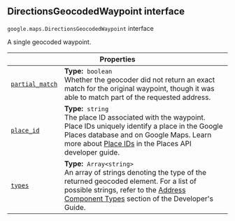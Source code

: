 
<h2 id="DirectionsGeocodedWaypoint">DirectionsGeocodedWaypoint interface</h2>
<p>
<code><span itemprop="path">google.maps</span>.<span itemprop="name">DirectionsGeocodedWaypoint</span></code>
interface
</p>
<p>A single geocoded waypoint.</p>
<div class="devsite-table-wrapper"><table class="properties responsive" summary="interface DirectionsGeocodedWaypoint - Properties">
<thead>
<tr><th colspan="2">Properties</th>
</tr></thead>
<tbody>
<tr id="DirectionsGeocodedWaypoint.partial_match">
<td itemprop="property"><code><a class="secret-link" href="#DirectionsGeocodedWaypoint.partial_match"><span>partial_match</span></a></code></td>
<td><div><strong>Type:</strong>&nbsp; <code>boolean</code></div>
<div class="desc">Whether the geocoder did not return an exact match for the original waypoint, though it was able to match part of the requested address.</div></td>
</tr>
<tr id="DirectionsGeocodedWaypoint.place_id">
<td itemprop="property"><code><a class="secret-link" href="#DirectionsGeocodedWaypoint.place_id"><span>place_id</span></a></code></td>
<td><div><strong>Type:</strong>&nbsp; <code>string</code></div>
<div class="desc">The place ID associated with the waypoint. Place IDs uniquely identify a place in the Google Places database and on Google Maps. Learn more about <a href="https://developers.google.com/places/place-id">Place IDs</a> in the Places API developer guide.</div></td>
</tr>
<tr id="DirectionsGeocodedWaypoint.types">
<td itemprop="property"><code><a class="secret-link" href="#DirectionsGeocodedWaypoint.types"><span>types</span></a></code></td>
<td><div><strong>Type:</strong>&nbsp; <code>Array&lt;string&gt;</code></div>
<div class="desc">An array of strings denoting the type of the returned geocoded element. For a list of possible strings, refer to the <a href="https://developers.google.com/maps/documentation/javascript/geocoding#GeocodingAddressTypes"> Address Component Types</a> section of the Developer's Guide.</div></td>
</tr>
</tbody>
</table></div>
<script src="replace_links.js"></script>
